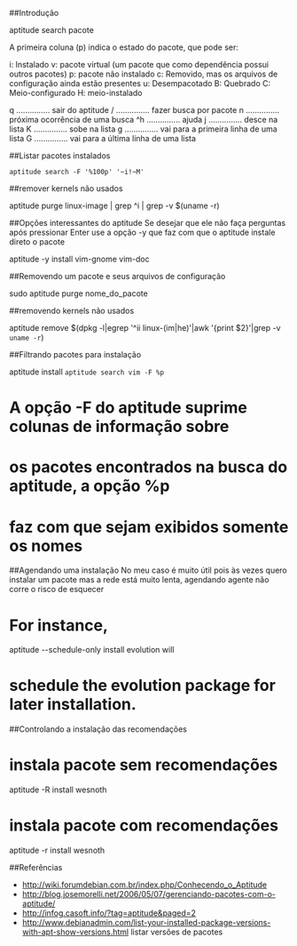 ##Introdução

aptitude search pacote

A primeira coluna (p) indica o estado do pacote, que pode ser:

i: Instalado
v: pacote virtual (um pacote que como dependência possui outros pacotes)
p: pacote não instalado
c: Removido, mas os arquivos de configuração ainda estão presentes
u: Desempacotado
B: Quebrado
C: Meio-configurado
H: meio-instalado


  q  ............... sair do aptitude
  /  ............... fazer busca por pacote
  n  ............... próxima ocorrência de uma busca
  ^h ............... ajuda
  j  ............... desce na lista
  K  ............... sobe na lista
  g  ............... vai para a primeira linha de uma lista
  G  ............... vai para a última linha de uma lista

##Listar pacotes instalados

    aptitude search -F '%100p' '~i!~M'

##remover kernels não usados

aptitude purge linux-image | grep ^i | grep -v $(uname -r)

##Opções interessantes do aptitude
Se desejar que ele não faça perguntas após pressionar Enter
use a opção -y que faz com que o aptitude instale direto o pacote

aptitude -y install vim-gnome vim-doc

##Removendo um pacote e seus arquivos de configuração

sudo aptitude purge nome_do_pacote

##removendo kernels não usados

aptitude remove $(dpkg -l|egrep '^ii linux-(im|he)'|awk '{print $2}'|grep -v `uname -r`)

##Filtrando pacotes para instalação

aptitude install `aptitude search vim -F %p`
# A opção -F do aptitude suprime colunas de informação sobre
# os pacotes encontrados na busca do aptitude, a opção %p
# faz com que sejam exibidos somente os nomes

##Agendando uma instalação
No meu caso é muito útil pois às vezes quero instalar um pacote mas a rede
está muito lenta, agendando agente não corre o risco de esquecer

# For instance,
aptitude --schedule-only install evolution will

# schedule the evolution package for later installation.



##Controlando a instalação das recomendações


# instala pacote sem recomendações
aptitude -R install wesnoth

# instala pacote com recomendações
aptitude -r install wesnoth



##Referências
* http://wiki.forumdebian.com.br/index.php/Conhecendo_o_Aptitude
* http://blog.josemorelli.net/2006/05/07/gerenciando-pacotes-com-o-aptitude/
* http://infog.casoft.info/?tag=aptitude&paged=2
* http://www.debianadmin.com/list-your-installed-package-versions-with-apt-show-versions.html listar versões de pacotes
